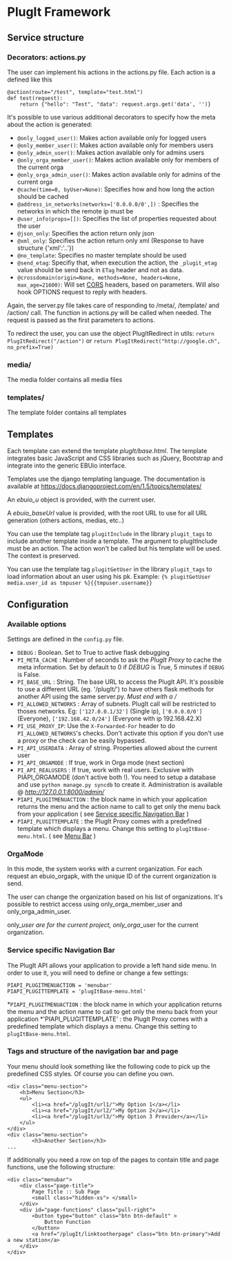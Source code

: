 PlugIt Framework
====

## Service structure

### Decorators: actions.py
The user can implement his actions in the actions.py file. Each action is a defined like this

```
@action(route="/test", template="test.html")
def test(request):
    return {"hello": "Test", "data": request.args.get('data', '')}
```

It's possible to use various additional decorators to specify how the meta about the action is generated:

* `@only_logged_user()`: Makes action available only for logged users
* `@only_member_user()`: Makes action available only for members users
* `@only_admin_user()`: Makes action available only for admins users
* `@only_orga_member_user()`: Makes action available only for members of the current orga
* `@only_orga_admin_user()`: Makes action available only for admins of the current orga
* `@cache(time=0, byUser=None)`: Specifies how and how long the action should be cached
* `@address_in_networks(networks=['0.0.0.0/0',])` : Specifies the networks in which the remote ip must be
* `@user_info(props=[])`: Specifies the list of properties requested about the user
* `@json_only`: Specifies the action return only json
* `@xml_only`: Specifies the action return only xml (Response to have structure {'xml':'..'})
* `@no_template`: Specifies no master template should be used
* `@send_etag`: Specifiy that, when execution the action, the `_plugit_etag` value should be send back in `ETag` header and not as data.
* `@crossdomain(origin=None, methods=None, headers=None, max_age=21600)`: Will set [CORS](https://en.wikipedia.org/wiki/Cross-origin_resource_sharing) headers, based on parameters. Will also hook OPTIONS request to reply with headers.

Again, the server.py file takes care of responding to /meta/, /template/ and /action/ call. The function in actions.py will be called when needed. The request is passed as the first parameters to actions.

To redirect the user, you can use the object PlugItRedirect in utils: `return PlugItRedirect("/action")` or `return PlugItRedirect("http://google.ch", no_prefix=True)`

### media/
The media folder contains all media files

### templates/
The template folder contains all templates


## Templates
Each template can extend the template _plugIt/base.html_. The template integrates basic JavaScript and CSS libraries such as jQuery, Bootstrap and integrate into the generic EBUio interface.

Templates use the django templating language. The documentation is available at https://docs.djangoproject.com/en/1.5/topics/templates/

An _ebuio_u_ object is provided, with the current user.

A _ebuio_baseUrl_ value is provided, with the root URL to use for all URL generation (others actions, medias, etc..)

You can use the template tag `plugitInclude` in the library `plugit_tags` to include another template inside a template. The argument to plugItInclude must be an action. The action won't be called but his template will be used. The context is preserved.

You can use the template tag `plugitGetUser` in the library `plugit_tags` to load information about an user using his pk. Example: `{% plugitGetUser media.user_id as tmpuser %}{{tmpuser.username}}`


## Configuration

### Available options

Settings are defined in the `config.py` file.

* `DEBUG` : Boolean. Set to True to active flask debugging
* `PI_META_CACHE` : Number of seconds to ask the _PlugIt Proxy_ to cache the meta information. Set by default to 0 if _DEBUG_ is True, 5 minutes if `DEBUG` is False.
* `PI_BASE_URL` : String. The base URL to access the PlugIt API. It's possible to use a different URL (eg. '/plugIt/') to have others flask methods for another API using the same server.py. *Must end with a /*
* `PI_ALLOWED_NETWORKS` : Array of subnets. PlugIt call will be restricted to thoses networks. Eg: `['127.0.0.1/32']` (Single ip), `['0.0.0.0/0']` (Everyone), `['192.168.42.0/24']` (Everyone with ip 192.168.42.X)
* `PI_USE_PROXY_IP`: Use the `X-Forwarded-For` header to do `PI_ALLOWED_NETWORKS`'s checks. Don't activate this option if you don't use a proxy or the check can be easily bypassed.
* `PI_API_USERDATA` : Array of string. Properties allowed about the current user
* `PI_API_ORGAMODE` : If true, work in Orga mode (next section)
* `PI_API_REALUSERS` : If true, work with real users. Exclusive with PIAPI_ORGAMODE (don't active both !). You need to setup a database and use `python manage.py syncdb` to create it. Administration is available @ _http://127.0.0.1:8000/admin/_
* `PIAPI_PLUGITMENUACTION` : the block name in which your application returns the menu and the action name to call to get only the menu back from your application ( see [Service specific Navigation Bar](#service-specific-navigation-bar) )
* `PIAPI_PLUGITTEMPLATE` : the PlugIt Proxy comes with a predefined template which displays a menu. Change this setting to `plugItBase-menu.html`. ( see [Menu Bar](#menu-bar) )


### OrgaMode

In this mode, the system works with a current organization. For each request an ebuio_orgapk, with the unique ID of the current organization is send.

The user can change the organization based on his list of organizations. It's possible to restrict access using only_orga_member_user and only_orga_admin_user.

only_*_user are for the current project, only_orga_*_user for the current organization.


### Service specific Navigation Bar

The PlugIt API allows your application to provide a left hand side menu. In order to use it, you will need to define or 
change a few settings:

    PIAPI_PLUGITMENUACTION = 'menubar'
    PIAPI_PLUGITTEMPLATE = 'plugItBase-menu.html'
    
*`PIAPI_PLUGITMENUACTION` : the block name in which your application returns the menu and the action name to call to get
only the menu back from your application
*'PIAPI_PLUGITTEMPLATE' : the PlugIt Proxy comes with a predefined template which displays a menu. Change this setting
to `plugItBase-menu.html`.

### Tags and structure of the navigation bar and page

Your menu should look something like the following code to pick up the predefined CSS styles. Of course you can define
you own.

    <div class="menu-section">
        <h3>Menu Section</h3>
        <ul>
            <li><a href="/plugIt/url1/">My Option 1</a></li>
            <li><a href="/plugIt/url2/">My Option 2</a></li>
            <li><a href="/plugIt/url3/">My Option 3 Provider</a></li>
        </ul>
    </div>
    <div class="menu-section">
            <h3>Another Section</h3>
    ...

If additionally you need a row on top of the pages to contain title and page functions, use the following structure:

    <div class="menubar">
        <div class="page-title">
            Page Title :: Sub Page
            <small class="hidden-xs"> </small>
        </div>
        <div id="page-functions" class="pull-right">
            <button type="button" class="btn btn-default" >
                Button Function
            </button>
            <a href="/plugIt/linktootherpage" class="btn btn-primary">Add a new station</a>
        </div>
    </div>
